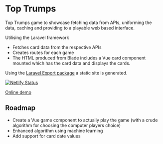 # Top Trumps
Top Trumps game to showcase fetching data from APIs, uniforming the data,
caching and providing to a playable web based interface.

Utilising the Laravel framework

* Fetches card data from the respective APIs
* Creates routes for each game
* The HTML produced from Blade includes a Vue card component mounted which has the card data and displays the cards.

Using the [Laravel Export package](https://github.com/spatie/laravel-export) a static site is generated.

[![Netlify Status](https://api.netlify.com/api/v1/badges/6cd61d2a-b4a5-44f7-a497-7867061499fa/deploy-status)](https://app.netlify.com/sites/toptrumps/deploys)

[Online demo](https://toptrumps.netlify.app)

## Roadmap

* Create a Vue game component to actually play the game (with a crude algorithm for choosing the computer players choice)
* Enhanced algorithm using machine learning
* Add support for card date values
